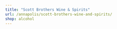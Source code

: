 ```yaml
---
title: "Scott Brothers Wine & Spirits"
url: /annapolis/scott-brothers-wine-and-spirits/
shop: alcohol
---
```

